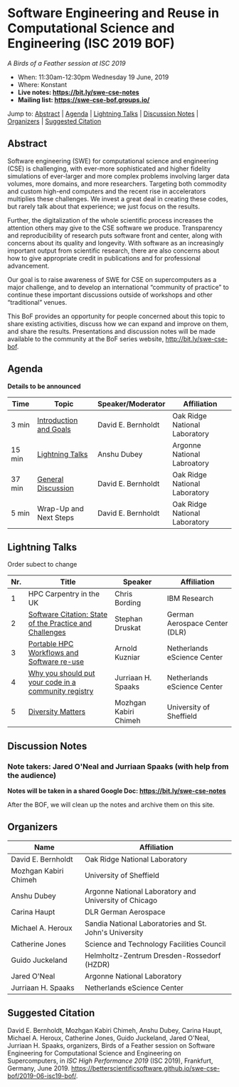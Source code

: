 # Software Engineering and Reuse in Computational Science and Engineering (ISC 2019 BOF)

*A Birds of a Feather session at ISC 2019*
- When: 11:30am-12:30pm Wednesday 19 June, 2019
- Where: Konstant
- **Live notes: <https://bit.ly/swe-cse-notes>**
- **Mailing list: <https://swe-cse-bof.groups.io/>**

Jump to: [Abstract](#abstract) \| [Agenda](#agenda) \| [Lightning Talks](#lightning-talks) \| [Discussion Notes](#discussion-notes) \| [Organizers](#organizers) \|  [Suggested Citation](#suggested-citation)

## Abstract

Software engineering (SWE) for computational science and engineering
(CSE) is challenging, with ever-more sophisticated and higher fidelity
simulations of ever-larger and more complex problems involving larger
data volumes, more domains, and more researchers. Targeting both
commodity and custom high-end computers and the recent rise in
accelerators multiplies these challenges. We invest a great deal in
creating these codes, but rarely talk about that experience; we just
focus on the results.

Further, the digitalization of the whole scientific process increases
the attention others may give to the CSE software we
produce. Transparency and reproducibility of research puts software
front and center, along with concerns about its quality and
longevity. With software as an increasingly important output from
scientific research, there are also concerns about how to give
appropriate credit in publications and for professional advancement.

Our goal is to raise awareness of SWE for CSE on supercomputers as a
major challenge, and to develop an international “community of
practice” to continue these important discussions outside of workshops
and other “traditional” venues.

This BoF provides an opportunity for people concerned about this topic
to share existing activities, discuss how we can expand and improve on
them, and share the results. Presentations and discussion notes will
be made available to the community at the BoF series website,
<http://bit.ly/swe-cse-bof>.

## Agenda

**Details to be announced**

Time | Topic | Speaker/Moderator | Affiliation
-----|-------|---------|------------
3 min | [Introduction and Goals](00-intro-bernholdt.pdf) | David E. Bernholdt | Oak Ridge National Laboratory
15 min | [Lightning Talks](#lightning-talks) | Anshu Dubey | Argonne National Labroatory
37 min | [General Discussion](#discussion-notes) | David E. Bernholdt | Oak Ridge National Laboratory
5 min | Wrap-Up and Next Steps | David E. Bernholdt | Oak Ridge National Laboratory

## Lightning Talks

Order subect to change

Nr. | Title | Speaker | Affiliation
--|-------|-----------|------------
1 | HPC Carpentry in the UK | Chris Bording | IBM Research
2 | [Software Citation: State of the Practice and Challenges](02-druskat-citation.pdf) | Stephan Druskat | German Aerospace Center (DLR)
3 | [Portable HPC Workflows and Software re-use](03-kuznair-workflows.pdf) | Arnold Kuzniar | Netherlands eScience Center
4 | [Why you should put your code in a community registry](04-spaaks-repositories.pdf) | Jurriaan H. Spaaks | Netherlands eScience Center
5 | [Diversity Matters](05-kabiri-chimeh-diversity.pdf) | Mozhgan Kabiri Chimeh | University of Sheffield

## Discussion Notes
### Note takers: Jared O'Neal and Jurriaan Spaaks (with help from the audience)

**Notes will be taken in a shared Google Doc: <https://bit.ly/swe-cse-notes>**

After the BOF, we will clean up the notes and archive them on this site.

## Organizers

Name | Affiliation
-----|------------
David E. Bernholdt | Oak Ridge National Laboratory
Mozhgan Kabiri Chimeh | University of Sheffield
Anshu Dubey | Argonne National Laboratory and University of Chicago
Carina Haupt | DLR German Aerospace
Michael A. Heroux | Sandia National Laboratories and St. John's University
Catherine Jones | Science and Technology Facilities Council
Guido Juckeland | Helmholtz-Zentrum Dresden-Rossedorf (HZDR)
Jared O'Neal | Argonne National Laboratory
Jurriaan H. Spaaks | Netherlands eScience Center

## Suggested Citation

David E. Bernholdt, Mozhgan Kabiri Chimeh, Anshu Dubey, Carina Haupt,
Michael A. Heroux, Catherine Jones, Guido Juckeland, Jared O'Neal,
Jurriaan H. Spaaks, organizers, Birds of a Feather session on Software
Engineering for Computational Science and Engineering on
Supercomputers, in _ISC High Performance 2019_ (ISC 2019), Frankfurt,
Germany, June 2019.
<https://betterscientificsoftware.github.io/swe-cse-bof/2019-06-isc19-bof/>.
